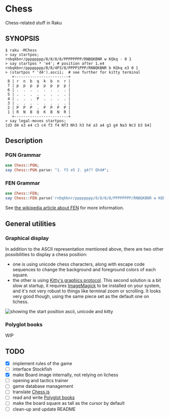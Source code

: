 # Chess

Chess-related stuff in Raku

## SYNOPSIS

```
$ raku -MChess
> say startpos;                       
rnbqkbnr/pppppppp/8/8/8/8/PPPPPPPP/RNBQKBNR w KQkq - 0 1
> say startpos * 'e4'; # position after 1.e4
rnbqkbnr/pppppppp/8/8/4P3/8/PPPP1PPP/RNBQKBNR b KQkq e3 0 1
> (startpos * 'd4').ascii;  # see further for kitty terminal
   +------------------------+
 8 | r  n  b  q  k  b  n  r |
 7 | p  p  p  p  p  p  p  p |
 6 | .  .  .  .  .  .  .  . |
 5 | .  .  .  .  .  .  .  . |
 4 | .  .  .  P  .  .  .  . |
 3 | .  .  .  .  .  .  .  . |
 2 | P  P  P  .  P  P  P  P |
 1 | R  N  B  Q  K  B  N  R |
   +------------------------+
> say legal-moves startpos;
[d3 d4 e3 e4 c3 c4 f3 f4 Nf3 Nh3 h3 h4 a3 a4 g3 g4 Na3 Nc3 b3 b4]
 ```
## Description

### PGN Grammar

```raku
use Chess::PGN;
say Chess::PGN.parse: "1. f3 e5 2. g4?? Qh4#";
```

### FEN Grammar

```raku
use Chess::FEN;
say Chess::FEN.parse('rnbqkbnr/pppppppp/8/8/8/8/PPPPPPPP/RNBQKBNR w KQkq - 0 1');
```

See [the wikipedia article about FEN](http://en.wikipedia.org/wiki/Forsyth%E2%80%93Edwards_Notation) for more information.

## General utilities

### Graphical display

In addition to the ASCII representation mentioned above,
there are two other possibilities to display a chess position:

  - one is using unicode chess characters, along with escape code sequences to change the background and foreground colors of each square.
  - the other is using [Kitty's graphics protocol](https://sw.kovidgoyal.net/kitty/graphics-protocol/).  This second solution is a bit slow
  at startup, it requires [ImageMagick](https://imagemagick.org/script/command-line-tools.php) to be installed on your system,
  and it's not very robust to things like terminal zoom or scrolling.  It looks very good though, using the same piece set as the default one
  on lichess.

![showing the start position ascii, unicode and kitty](https://i.imgur.com/yX5FAUt.png)

### Polyglot books

WIP

## TODO

 - [x] implement rules of the game
 - [ ] interface Stockfish
 - [x] make Board image internally, not relying on lichess
 - [ ] opening and tactics trainer
 - [ ] game database management
 - [ ] translate [Chess.js](https://github.com/jhlywa/chess.js/tree/master)
 - [ ] read and write [Polyglot books](https://www.chessprogramming.org/PolyGlot)
 - [ ] make the board square as tall as the cursor by default
 - [ ] clean-up and update README
